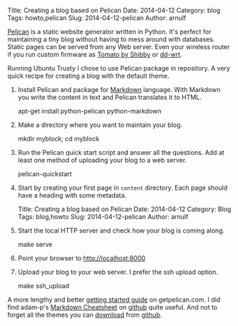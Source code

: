 Title: Creating a blog based on Pelican
Date: 2014-04-12
Category: blog
Tags: howto,pelican
Slug: 2014-04-12-pelican
Author: arnulf

[Pelican](http://getpelican.com) is a static website generator written in Python. It's perfect for maintaining a tiny blog without having to mess around with databases. Static pages can be served from any Web server. Even your wireless router if you run custom firmware as [Tomato by Shibby](http://tomato.groov.pl) or [dd-wrt](http://www.dd-wrt.com).

Running Ubuntu Trusty I chose to use Pelican package in repository. A very quick recipe for creating a blog with the default theme.

  1. Install Pelican and package for [Markdown](http://en.wikipedia.org/wiki/Markdown) language. With Markdown you write the content in text and Pelican translates it to HTML.
  
        apt-get install python-pelican python-markdown
    
  2. Make a directory where you want to maintain your blog.
  
        mkdir myblock; cd myblock
    
  3. Run the Pelican quick start script and answer all the questions. Add at least one method of uploading your blog to a web server.
  
        pelican-quickstart

  4. Start by creating your first page in `content` directory. Each page should have a heading with some metadata.
  
        Title: Creating a blog based on Pelican
        Date: 2014-04-12
        Category: Blog
        Tags: blog,howto
        Slug: 2014-04-12-pelican
        Author: arnulf

  5. Start the local HTTP server and check how your blog is coming along.
  
        make serve
  
  6. Point your browser to [http://localhost:8000](http://localhost:8000)
  
  7. Upload your blog to your web server. I prefer the ssh upload option.
  
        make ssh_upload
        
A more lengthy and better [getting started guide](http://docs.getpelican.com/en/3.3.0/getting_started.html) on getpelican.com. I did find adam-p's [Markdown Cheatsheet](https://github.com/adam-p/markdown-here/wiki/Markdown-Cheatsheet) on [github] quite useful. And not to forget all the themes you can [download](https://github.com/getpelican/pelican-themes) from [github].

[github]: https://github.com



